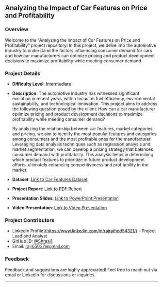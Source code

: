 ## Analyzing the Impact of Car Features on Price and Profitability

### Overview
Welcome to the "Analyzing the Impact of Car Features on Price and Profitability" project repository! In this project, we delve into the automotive industry to understand the factors influencing consumer demand for cars and how car manufacturers can optimize pricing and product development decisions to maximize profitability while meeting consumer demand.

### Project Details
- **Difficulty Level**: Intermediate
- **Description**:
  The automotive industry has witnessed significant evolution in recent years, with a focus on fuel efficiency, environmental sustainability, and technological innovation. This project aims to address the following question posed by the client: How can a car manufacturer optimize pricing and product development decisions to maximize profitability while meeting consumer demand?
  
  By analyzing the relationship between car features, market categories, and pricing, we aim to identify the most popular features and categories among consumers and the most profitable ones for the manufacturer. Leveraging data analysis techniques such as regression analysis and market segmentation, we can develop a pricing strategy that balances consumer demand with profitability. This analysis helps in determining which product features to prioritize in future product development efforts, ultimately enhancing competitiveness and profitability in the market.

- **Dataset**: [Link to Car Features Dataset](https://docs.google.com/spreadsheets/d/1F93rBxCHGs9KqoIf7gMhmMJIotiRJfBopgftVOWOMyQ/edit?usp=drive_link)
- **Project Report**: [Link to PDF Report](https://drive.google.com/file/d/1lYPJ7SWDcjHCNR5l21-AebZfpsJ2dTPp/view?usp=drive_link)
- **Presentation Slides**: [Link to PowerPoint Presentation](https://docs.google.com/presentation/d/1j_8i98xddBtMRdYhnq-XCMHYzXyqVNJGU9_JWggk27M/edit?usp=drive_link)
- **Video Presentation**: [Link to Video Presentation](https://www.awesomescreenshot.com/video/25738060?key=e546effa97dff2e358a15cdbf8312356)

### Project Contributors
- LinkedIn Profile](https://www.linkedin.com/in/rajrathod54321/) - Project Lead and Analyst
- GitHub ID: [@Shraaj1](https://github.com/Shraaj1)
- Email: rajr65037@gmail.com

### Feedback
Feedback and suggestions are highly appreciated! Feel free to reach out via email or LinkedIn for discussions or inquiries.

---
